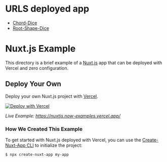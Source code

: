 # URLS deployed app

-   [Chord-Dice](https://tools-zombiegh0st.vercel.app/chord-dice)
-   [Root-Shape-Dice](https://tools-zombiegh0st.vercel.app/root-shape-dice)

# Nuxt.js Example

This directory is a brief example of a [Nuxt.js](https://nuxtjs.org) app that can be deployed with Vercel and zero configuration.

## Deploy Your Own

Deploy your own Nuxt.js project with [Vercel](https://vercel.com).

[![Deploy with Vercel](https://vercel.com/button)](https://vercel.com/import/project?template=https://github.com/vercel/vercel/tree/main/examples/nuxtjs)

_Live Example: https://nuxtjs.now-examples.vercel.app/_

### How We Created This Example

To get started with Nuxt.js deployed with Vercel, you can use the [Create-Nuxt-App CLI](https://www.npmjs.com/package/create-nuxt-app) to initialize the project:

```shell
$ npx create-nuxt-app my-app
```
